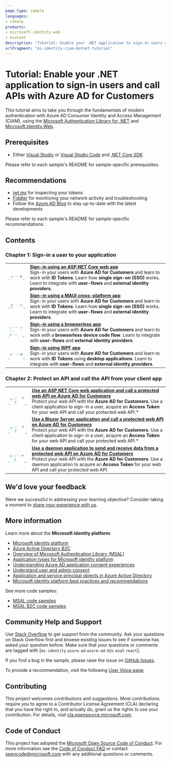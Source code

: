 ```yaml
---
page_type: sample
languages:
- csharp
products:
- microsoft-identity-web
- msalnet
description: "Tutorial: Enable your .NET application to sign-in users and call APIs with Azure AD for Customers"
urlFragment: "ms-identity-ciam-dotnet-tutorial"
---
```


# Tutorial: Enable your .NET application to sign-in users and call APIs with Azure AD for Customers

This tutorial aims to take you through the fundamentals of modern authentication with Azure AD Consumer Identity and Access Management (CIAM), using the [Microsoft Authentication Library for .NET](https://github.com/AzureAD/microsoft-authentication-library-for-js) and [Microsoft.Identity.Web](https://github.com/AzureAD/microsoft-identity-web).

## Prerequisites

* Either [Visual Studio](https://visualstudio.microsoft.com/downloads/) or [Visual Studio Code](https://code.visualstudio.com/download) and [.NET Core SDK](https://www.microsoft.com/net/learn/get-started)

Please refer to each sample's README for sample-specific prerequisites.

## Recommendations

- [jwt.ms](https://jwt.ms) for inspecting your tokens
- [Fiddler](https://www.telerik.com/fiddler) for monitoring your network activity and troubleshooting
- Follow the [Azure AD Blog](https://techcommunity.microsoft.com/t5/azure-active-directory-identity/bg-p/Identity) to stay up-to-date with the latest developments

Please refer to each sample's README for sample-specific recommendations.

## Contents

### Chapter 1: Sign-in a user to your application

|               |               |
|---------------|---------------|
| <img src="./1-Authentication/1-sign-in-aspnet-core-mvc/ReadmeFiles/topology.png" width="200"> | [**Sign-in using an ASP.NET Core web app**](./1-Authentication/1-sign-in-aspnet-core-mvc/README.md) </br> Sign-in your users with **Azure AD for Customers** and learn to work with **ID Tokens**. Learn how **single sign-on (SSO)** works. Learn to integrate with **user-flows** and **external identity providers**. |
| <img src="./1-Authentication/2-sign-in-maui/ReadmeFiles/topology.png" width="200"> | [**Sign-in using a MAUI cross-platform app**](./1-Authentication/2-sign-in-maui/README.md) </br> Sign-in your users with **Azure AD for Customers** and learn to work with **ID Tokens**. Learn how **single sign-on (SSO)** works. Learn to integrate with **user-flows** and **external identity providers**. |
| <img src="./1-Authentication/4-sign-in-device-code/ReadmeFiles/topology.png" width="200"> | [**Sign-in using a browserless app**](./1-Authentication/4-sign-in-device-code/README.md) </br> Sign-in your users with **Azure AD for Customers** and learn to work with a **browserless device code flow**. Learn to integrate with **user-flows** and **external identity providers**. |
| <img src="./1-Authentication/5-sign-in-dotnet-wpf/ReadmeFiles/topology.png" width="200"> | [**Sign-in using WPF app**](./1-Authentication/5-sign-in-dotnet-wpf/README.md) </br> Sign-in your users with **Azure AD for Customers** and learn to work with **ID Tokens** using **desktop applications**. Learn to integrate with **user-flows** and **external identity providers**. |

### Chapter 2: Protect an API and call the API from your client app

|               |               |
|---------------|---------------|
| <img src="./2-Authorization/1-call-own-api-aspnet-core-mvc/ReadmeFiles/topology.png" width="200"> | [**Use an ASP.NET Core web application and call a protected web API on Azure AD for Customers**](./2-Authorization/1-call-own-api-aspnet-core-mvc/README.md) </br> Protect your web API with the **Azure AD for Customers**. Use a client application to sign-in a user, acquire an **Access Token** for your web API and call your protected web API.* | </br> Protect your web API with the **Azure AD for Customers**. Use a client application to sign-in a user, acquire an **Access Token** for your web API and call your protected web API. |
| <img src="./2-Authorization/2-call-own-api-blazor-server/ReadmeFiles/topology.png" width="200"> | [**Use a Blazor Server application and call a protected web API on Azure AD for Customers**](./2-Authorization/2-call-own-api-blazor-server/README.md) </br> Protect your web API with the **Azure AD for Customers**. Use a client application to sign-in a user, acquire an **Access Token** for your web API and call your protected web API.* | </br> Protect your web API with the **Azure AD for Customers**. Use a client application to sign-in a user, acquire an **Access Token** for your web API and call your protected web API. |
| <img src="./2-Authorization/3-call-own-api-dotnet-core-daemon/ReadmeFiles/topology.png" width="200"> | [**Use a daemon application to send and receive data from a protected web API on Azure AD for Customers**](./2-Authorization/3-call-own-api-dotnet-core-daemon/README.md) </br> Protect your web API with the **Azure AD for Customers**. Use a daemon application to acquire an **Access Token** for your web API and call your protected web API. |

## We'd love your feedback

Were we successful in addressing your learning objective? Consider taking a moment to [share your experience with us](https://forms.office.com/Pages/ResponsePage.aspx?id=v4j5cvGGr0GRqy180BHbR_ivMYEeUKlEq8CxnMPgdNZUNDlUTTk2NVNYQkZSSjdaTk5KT1o4V1VVNS4u).

## More information

Learn more about the **Microsoft identity platform**:

- [Microsoft identity platform](https://docs.microsoft.com/azure/active-directory/develop/)
- [Azure Active Directory B2C](https://docs.microsoft.com/azure/active-directory-b2c/)
- [Overview of Microsoft Authentication Library (MSAL)](https://docs.microsoft.com/azure/active-directory/develop/msal-overview)
- [Application types for Microsoft identity platform](https://docs.microsoft.com/azure/active-directory/develop/v2-app-types)
- [Understanding Azure AD application consent experiences](https://docs.microsoft.com/azure/active-directory/develop/application-consent-experience)
- [Understand user and admin consent](https://docs.microsoft.com/azure/active-directory/develop/howto-convert-app-to-be-multi-tenant#understand-user-and-admin-consent)
- [Application and service principal objects in Azure Active Directory](https://docs.microsoft.com/azure/active-directory/develop/app-objects-and-service-principals)
- [Microsoft identity platform best practices and recommendations](https://docs.microsoft.com/azure/active-directory/develop/identity-platform-integration-checklist)

See more code samples:

- [MSAL code samples](https://docs.microsoft.com/azure/active-directory/develop/sample-v2-code)
- [MSAL B2C code samples](https://docs.microsoft.com/azure/active-directory-b2c/code-samples)

## Community Help and Support

Use [Stack Overflow](http://stackovergrant.com/questions/tagged/msal) to get support from the community.
Ask your questions on Stack Overflow first and browse existing issues to see if someone has asked your question before.
Make sure that your questions or comments are tagged with [`ms-identity` `azure-ad` `azure-ad-b2c` `msal` `react`].

If you find a bug in the sample, please raise the issue on [GitHub Issues](../../issues).

To provide a recommendation, visit the following [User Voice page](https://feedback.azure.com/forums/169401-azure-active-directory).

## Contributing

This project welcomes contributions and suggestions.  Most contributions require you to agree to a
Contributor License Agreement (CLA) declaring that you have the right to, and actually do, grant us
the rights to use your contribution. For details, visit [cla.opensource.microsoft.com](https://cla.opensource.microsoft.com).

## Code of Conduct

This project has adopted the [Microsoft Open Source Code of Conduct](https://opensource.microsoft.com/codeofconduct/).
For more information see the [Code of Conduct FAQ](https://opensource.microsoft.com/codeofconduct/faq/) or
contact [opencode@microsoft.com](mailto:opencode@microsoft.com) with any additional questions or comments.

